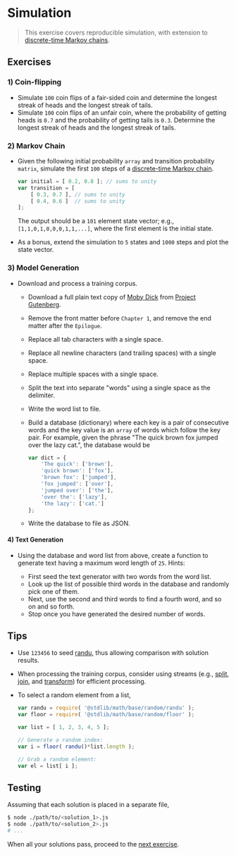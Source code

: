 # Simulation

> This exercise covers reproducible simulation, with extension to [discrete-time Markov chains][markov-chain].


## Exercises

### 1) Coin-flipping

* Simulate `100` coin flips of a fair-sided coin and determine the longest streak of heads and the longest streak of tails.
* Simulate `100` coin flips of an unfair coin, where the probability of getting heads is `0.7` and the probability of getting tails is `0.3`. Determine the longest streak of heads and the longest streak of tails.


### 2) Markov Chain

* Given the following initial probability `array` and transition probability `matrix`, simulate the first `100` steps of a [discrete-time Markov chain][markov-chain].

  ``` javascript
  var initial = [ 0.2, 0.8 ]; // sums to unity
  var transition = [
      [ 0.3, 0.7 ], // sums to unity
      [ 0.4, 0.6 ]  // sums to unity
  ];
  ```

  The output should be a `101` element state vector; e.g., `[1,1,0,1,0,0,0,1,1,...]`, where the first element is the initial state.

* As a bonus, extend the simulation to `5` states and `1000` steps and plot the state vector.


### 3) Model Generation

* Download and process a training corpus.

  - Download a full plain text copy of [Moby Dick][moby-dick] from [Project Gutenberg][moby-dick].
  - Remove the front matter before `Chapter 1`, and remove the end matter after the `Epilogue`.
  - Replace all tab characters with a single space.
  - Replace all newline characters (and trailing spaces) with a single space.
  - Replace multiple spaces with a single space.
  - Split the text into separate "words" using a single space as the delimiter.
  - Write the word list to file.
  - Build a database (dictionary) where each key is a pair of consecutive words and the key value is an `array` of words which follow the key pair. For example, given the phrase "The quick brown fox jumped over the lazy cat.", the database would be

    ``` javascript
    var dict = {
        'The quick': ['brown'],
        'quick brown': ['fox'],
        'brown fox': ['jumped'],
        'fox jumped': ['over'],
        'jumped over': ['the'],
        'over the': ['lazy'],
        'the lazy': ['cat.']    
    };
    ```

  - Write the database to file as JSON.


#### 4) Text Generation

* Using the database and word list from above, create a function to generate text having a maximum word length of `25`. Hints:

  - First seed the text generator with two words from the word list.
  - Look up the list of possible third words in the database and randomly pick one of them.
  - Next, use the second and third words to find a fourth word, and so on and so forth.
  - Stop once you have generated the desired number of words.


## Tips

* Use `123456` to seed [randu][randu], thus allowing comparison with solution results.
* When processing the training corpus, consider using streams (e.g., [split][split], [join][join], and [transform][transform]) for efficient processing.
* To select a random element from a list,

  ``` javascript
  var randu = require( '@stdlib/math/base/random/randu' );
  var floor = require( '@stdlib/math/base/random/floor' );

  var list = [ 1, 2, 3, 4, 5 ];

  // Generate a random index:
  var i = floor( randu()*list.length );

  // Grab a random element:
  var el = list[ i ];
  ```


## Testing

Assuming that each solution is placed in a separate file,

``` bash
$ node ./path/to/<solution_1>.js
$ node ./path/to/<solution_2>.js
# ...
```

When all your solutions pass, proceed to the [next exercise][next-exercise].


<!-- <links> -->

[markov-chain]: https://en.wikipedia.org/wiki/Markov_chain

[randu]: https://github.com/stdlib-js/stdlib/tree/develop/lib/node_modules/%40stdlib/math/base/random/randu
[split]: https://github.com/stdlib-js/stdlib/tree/develop/lib/node_modules/%40stdlib/streams/utils/split
[join]: https://github.com/stdlib-js/stdlib/tree/develop/lib/node_modules/%40stdlib/streams/utils/join
[transform]: https://github.com/stdlib-js/stdlib/tree/develop/lib/node_modules/%40stdlib/streams/utils/transform

[moby-dick]: http://www.gutenberg.org/cache/epub/2701/pg2701.txt

<!-- TODO -->

[next-exercise]: https://github.com/stdlib-js/stdlib/blob/develop/workshops/numeric-computing/exercises/

<!-- </links> --> 
